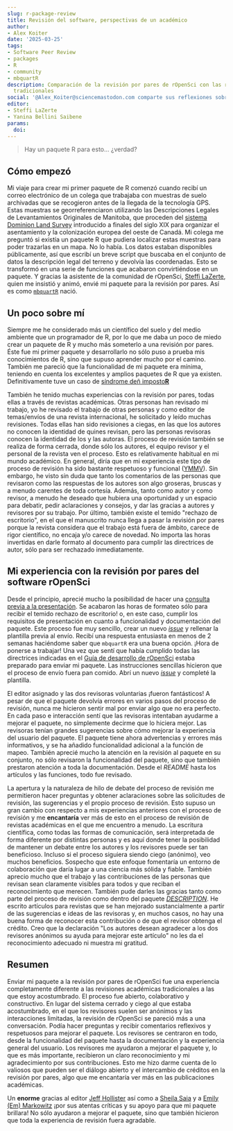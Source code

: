 ```yaml
---
slug: r-package-review
title: Revisión del software, perspectivas de un académico
author:
- Alex Koiter
date: '2025-03-25'
tags:
- Software Peer Review
- packages
- R
- community
- mbquartR
description: Comparación de la revisión por pares de rOpenSci con las revisiones académicas
  tradicionales
social: '@Alex_Koiter@sciencemastodon.com comparte sus reflexiones sobre su experiencia con el proceso de revisión por pares de su paquete mbquartR, comparándola con sus experiencias con las revisiones académicas tradicionales.'
editor:
- Steffi LaZerte
- Yanina Bellini Saibene
params:
  doi: 
---
```


> Hay un paquete R para esto... ¿verdad?

## Cómo empezó

Mi viaje para crear mi primer paquete de R comenzó cuando recibí un correo electrónico de un colega que trabajaba con muestras de suelo archivadas que se recogieron antes de la llegada de la tecnología GPS.
Estas muestras se georreferenciaron utilizando las Descripciones Legales de Levantamientos Originales de Manitoba, que proceden del [sistema Dominion Land Survey](https://en.wikipedia.org/wiki/Dominion_Land_Survey) introducido a finales del siglo XIX para organizar el asentamiento y la colonización europea del oeste de Canadá.
Mi colega me preguntó si existía un paquete R que pudiera localizar estas muestras para poder trazarlas en un mapa.
No lo había.
Los datos estaban disponibles públicamente, así que escribí un breve script que buscaba en el conjunto de datos la descripción legal del terreno y devolvía las coordenadas.
Esto se transformó en una serie de funciones que acabaron convirtiéndose en un paquete.
Y gracias la asistente de la comunidad de rOpenSci, [Steffi LaZerte](/author/steffi-lazerte/), quien me insistió y animó, envié mi paquete para la revisión por pares.
Así es como [`mbquartR`](https://github.com/ropensci/mbquartR/) nació.

## Un poco sobre mí

Siempre me he considerado más un científico del suelo y del medio ambiente que un programador de R, por lo que me daba un poco de miedo crear un paquete de R y mucho más someterlo a una revisión por pares.
Éste fue mi primer paquete y desarrollarlo no sólo puso a prueba mis conocimientos de R, sino que supuso aprender mucho por el camino.
También me pareció que la funcionalidad de mi paquete era mínima, teniendo en cuenta los excelentes y amplios paquetes de R que ya existen.
Definitivamente tuve un caso de [síndrome deñ imposto**R** ](https://en.wikipedia.org/wiki/Impostor_syndrome)

También he tenido muchas experiencias con la revisión por pares, todas ellas a través de revistas académicas.
Otras personas han revisado mi trabajo, yo he revisado el trabajo de otras personas y como editor de temas/envíos de una revista internacional, he solicitado y leído muchas revisiones.
Todas ellas han sido revisiones a ciegas, en las que los autores no conocen la identidad de quines revisan, pero las personas revisoras conocen la identidad de los y las autoras.
El proceso de revisión también se realiza de forma cerrada, donde sólo los autores, el equipo revisor y el personal de la revista ven el proceso.
Esto es relativamente habitual en mi mundo académico.
En general, diría que en mi experiencia este tipo de proceso de revisión ha sido bastante respetuoso y funcional ([YMMV](https://dictionary.cambridge.org/dictionary/english/ymmv)).
Sin embargo, he visto sin duda que tanto los comentarios de las personas que revisaron como las respuestas de los autores son algo groseras, bruscas y a menudo carentes de toda cortesía.
Además, tanto como autor y como revisor, a menudo he deseado que hubiera una oportunidad y un espacio para debatir, pedir aclaraciones y consejos, y dar las gracias a autores y revisores por su trabajo.
Por último, también existe el temido "rechazo de escritorio", en el que el manuscrito nunca llega a pasar la revisión por pares porque la revista considera que el trabajo está fuera de ámbito, carece de rigor científico, no encaja y/o carece de novedad.
No importa las horas invertidas en darle formato al documento para cumplir las directrices de autor, sólo para ser rechazado inmediatamente.

## Mi experiencia con la revisión por pares del software rOpenSci

Desde el principio, aprecié mucho la posibilidad de hacer una [consulta previa a la presentación](https://github.com/ropensci/software-review/issues/649).
Se acabaron las horas de formateo sólo para recibir el temido rechazo de escritorio! o, en este caso, cumplir los requisitos de presentación en cuanto a funcionalidad y documentación del paquete.
Este proceso fue muy sencillo, crear un nuevo [_issue_](https://github.com/ropensci/software-review/issues) y rellenar la plantilla previa al envío.
Recibí una respuesta entusiasta en menos de 2 semanas haciéndome saber que `mbquartR` era una buena opción.
¡Hora de ponerse a trabajar!
Una vez que sentí que había cumplido todas las directrices indicadas en el [Guía de desarrollo de rOpenSci](https://devguide.ropensci.org/es/index.es.html) estaba preparado para enviar mi paquete.
Las instrucciones sencillas hicieron que el proceso de envío fuera pan comido.
Abrí un nuevo [_issue_](https://github.com/ropensci/software-review/issues/658) y completé la plantilla.

El editor asignado y las dos revisoras voluntarias ¡fueron fantásticos!
A pesar de que el paquete devolvía errores en varios pasos del proceso de revisión, nunca me hicieron sentir mal por enviar algo que no era perfecto.
En cada paso e interacción sentí que las revisoras intentaban ayudarme a mejorar el paquete, no simplemente decirme que lo hiciera mejor.
Las revisoras tenían grandes sugerencias sobre cómo mejorar la experiencia del usuario del paquete.
El paquete tiene ahora advertencias y errores más informativos, y se ha añadido funcionalidad adicional a la función de mapeo.
También aprecié mucho la atención en la revisión al paquete en su conjunto, no sólo revisaron la funcionalidad del paquete, sino que también prestaron atención a toda la documentación.
Desde el _README_ hasta los artículos y las funciones, todo fue revisado.

La apertura y la naturaleza de hilo de debate del proceso de revisión me permitieron hacer preguntas y obtener aclaraciones sobre las solicitudes de revisión, las sugerencias y el propio proceso de revisión.
Esto supuso un gran cambio con respecto a mis experiencias anteriores con el proceso de revisión y me **encantaría** ver más de esto en el proceso de revisión de revistas académicas en el que me encuentro a menudo.
La escritura científica, como todas las formas de comunicación, será interpretada de forma diferente por distintas personas y es aquí donde tener la posibilidad de mantener un debate entre los autores y los revisores puede ser tan beneficioso.
Incluso si el proceso siguiera siendo ciego (anónimo), veo muchos beneficios. 
Sospecho que este enfoque fomentaría un entorno de colaboración que daría lugar a una ciencia más sólida y fiable.
También aprecio mucho que el trabajo y las contribuciones de las personas que revisan sean claramente visibles para todos y que reciban el reconocimiento que merecen.
También pude darles las gracias tanto como parte del proceso de revisión como dentro del paquete [_DESCRIPTION_](https://docs.ropensci.org/mbquartR/authors.html).
He escrito artículos para revistas que se han mejorado sustancialmente a partir de las sugerencias e ideas de las revisoras y, en muchos casos, no hay una buena forma de reconocer esta contribución o de que el revisor obtenga el crédito.
Creo que la declaración "Los autores desean agradecer a los dos revisores anónimos su ayuda para mejorar este artículo" no les da el reconocimiento adecuado ni muestra mi gratitud.

## Resumen

Enviar mi paquete a la revisión por pares de rOpenSci fue una experiencia completamente diferente a las revisiones académicas tradicionales a las que estoy acostumbrado.
El proceso fue abierto, colaborativo y constructivo.
En lugar del sistema cerrado y ciego al que estaba acostumbrado, en el que los revisores suelen ser anónimos y las interacciones limitadas, la revisión de rOpenSci se pareció más a una conversación.
Podía hacer preguntas y recibir comentarios reflexivos y respetuosos para mejorar el paquete.
Los revisores se centraron en todo, desde la funcionalidad del paquete hasta la documentación y la experiencia general del usuario.
Los revisores me ayudaron a mejorar el paquete y, lo que es más importante, recibieron un claro reconocimiento y mi agradecimiento por sus contribuciones.
Esto me hizo darme cuenta de lo valiosos que pueden ser el diálogo abierto y el intercambio de créditos en la revisión por pares, algo que me encantaría ver más en las publicaciones académicas.

Un **enorme** gracias al editor [Jeff Hollister](/author/jeff-hollister/) así como a [Sheila Saia](https://github.com/sheilasaia) y a [Emily (Em) Markowitz](https://emilyhmarkowitz.github.io/emilyhmarkowitz/) ¡por sus atentas críticas y su apoyo para que mi paquete brillara!
No sólo ayudaron a mejorar el paquete, sino que también hicieron que toda la experiencia de revisión fuera agradable.


